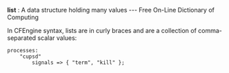 **list**
: A data structure holding many values --- Free On-Line Dictionary of Computing

In CFEngine syntax, lists are in curly braces and 
are a collection of comma-separated scalar values:

```cfengine3
processes:
    "cupsd"
        signals => { "term", "kill" };
```
